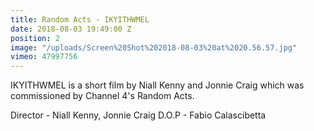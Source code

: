 ```yaml
---
title: Random Acts - IKYITHWMEL
date: 2018-08-03 19:49:00 Z
position: 2
image: "/uploads/Screen%20Shot%202018-08-03%20at%2020.56.57.jpg"
vimeo: 47997756
---
```


IKYITHWMEL is a short film by Niall Kenny and Jonnie Craig which was commissioned by Channel 4's Random Acts.

Director - Niall Kenny, Jonnie Craig
D.O.P - Fabio Calascibetta